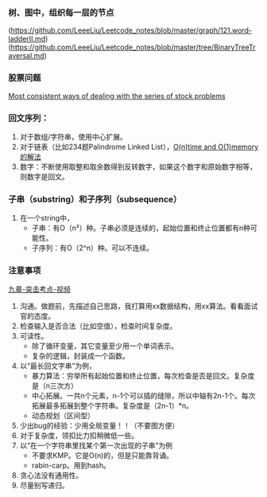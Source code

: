 

### 树、图中，组织每一层的节点
(https://github.com/LeeeLiu/Leetcode_notes/blob/master/graph/121.word-ladderII.md)
(https://github.com/LeeeLiu/Leetcode_notes/blob/master/tree/BinaryTreeTraversal.md)


### 股票问题
[Most consistent ways of dealing with the series of stock problems](https://leetcode.com/problems/best-time-to-buy-and-sell-stock-with-transaction-fee/discuss/108870/Most-consistent-ways-of-dealing-with-the-series-of-stock-problems)

### 回文序列：
1. 对于数组/字符串，使用中心扩展。
2. 对于链表（比如234题Palindrome Linked List），[O(n)time and O(1)memory的解法](https://leetcode.com/problems/palindrome-linked-list/discuss/64489/Share-my-C%2B%2B-solution-O(n)-time-and-O(1)-memory)
3. 数字：不断使用取整和取余数得到反转数字，如果这个数字和原始数字相等，则数字是回文。

### 子串（substring）和子序列（subsequence）
1. 在一个string中，
    - 子串：有O（n²）种。子串必须是连续的，起始位置和终止位置都有n种可能性。
    - 子序列：有O（2^n）种。可以不连续。

### 注意事项
 [九章-突击考点-视频](https://b23.tv/BV1kx411R7S4)
1. 沟通。做题前，先描述自己思路，我打算用xx数据结构，用xx算法。看看面试官的态度。
2. 检查输入是否合法（比如空值），检查时间复杂度。
3. 可读性。
    - 除了循环变量，其它变量至少用一个单词表示。
    - 复杂的逻辑，封装成一个函数。
4. 以“最长回文字串”为例，
    - 暴力算法：穷举所有起始位置和终止位置，每次检查是否是回文。复杂度是（n三次方）
    - 中心拓展。一共n个元素，n-1个可以插的缝隙，所以中轴有2n-1个。每次拓展最多拓展到整个字符串。复杂度是（2n-1）*n。
    - 动态规划（区间型）
5. 少出bug的经验：少用全局变量！！（不要图方便）
6. 对于复杂度，领扣比力扣稍微低一些。
7. 以“在一个字符串里找某个第一次出现的子串”为例
    - 不要求KMP。它是O(n)的，但是只能靠背诵。
    - rabin-carp。用到hash。
8. 贪心法没有通用性。
9. 尽量别写递归。